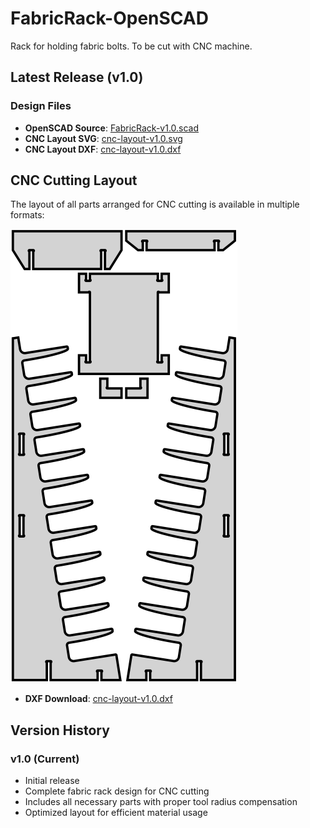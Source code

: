 # FabricRack-OpenSCAD
Rack for holding fabric bolts. To be cut with CNC machine.

## Latest Release (v1.0)

### Design Files
- **OpenSCAD Source**: [FabricRack-v1.0.scad](FabricRack-v1.0.scad)
- **CNC Layout SVG**: [cnc-layout-v1.0.svg](cnc-layout-v1.0.svg)
- **CNC Layout DXF**: [cnc-layout-v1.0.dxf](cnc-layout-v1.0.dxf)

## CNC Cutting Layout

The layout of all parts arranged for CNC cutting is available in multiple formats:

 ![CNC Layout](cnc-layout-v1.0.svg)
 
- **DXF Download**: [cnc-layout-v1.0.dxf](cnc-layout-v1.0.dxf)

## Version History

### v1.0 (Current)
- Initial release
- Complete fabric rack design for CNC cutting
- Includes all necessary parts with proper tool radius compensation
- Optimized layout for efficient material usage
